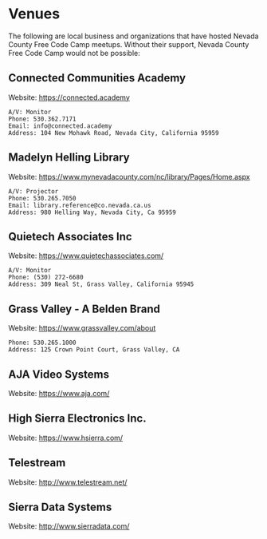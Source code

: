 # Venues 

The following are local business and organizations that have hosted Nevada County Free Code Camp meetups. Without their support, Nevada County Free Code Camp would not be possible:

## Connected Communities Academy

Website: https://connected.academy

```
A/V: Monitor
Phone: 530.362.7171
Email: info@connected.academy
Address: 104 New Mohawk Road, Nevada City, California 95959
```

## Madelyn Helling Library

Website: https://www.mynevadacounty.com/nc/library/Pages/Home.aspx

```
A/V: Projector
Phone: 530.265.7050
Email: library.reference@co.nevada.ca.us
Address: 980 Helling Way, Nevada City, Ca 95959
```

## Quietech Associates Inc

Website: https://www.quietechassociates.com/

```
A/V: Monitor
Phone: (530) 272-6680
Address: 309 Neal St, Grass Valley, California 95945
```

## Grass Valley - A Belden Brand

Website: https://www.grassvalley.com/about

```
Phone: 530.265.1000
Address: 125 Crown Point Court, Grass Valley, CA
```

## AJA Video Systems

Website: https://www.aja.com/

## High Sierra Electronics Inc.

Website: https://www.hsierra.com/

## Telestream

Website: http://www.telestream.net/

## Sierra Data Systems

Website: http://www.sierradata.com/
